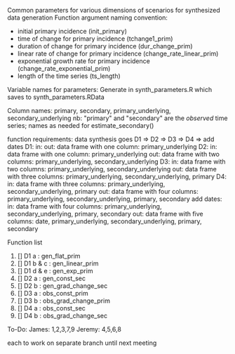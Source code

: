 Common parameters for various dimensions of scenarios for synthesized data generation
Function argument naming convention:
- initial primary incidence (init_primary)
- time of change for primary incidence (tchange1_prim)
- duration of change for primary incidence (dur_change_prim)
- linear rate of change for primary incidence (change_rate_linear_prim)
- exponential growth rate for primary incidence (change_rate_exponential_prim)
- length of the time series (ts_length)

Variable names for parameters:
Generate in synth_parameters.R which saves to synth_parameters.RData



Column names:
primary, secondary, primary_underlying, secondary_underlying
nb: "primary" and "secondary" are the *observed* time series; names as needed for estimate_secondary()


function requirements:
data synthesis goes D1 => D2 => D3 => D4 => add dates
D1: 
	in:
	out: data frame with one column: primary_underlying
D2: 
	in: data frame with one column: primary_underlying
	out: data frame with two columns: primary_underlying, secondary_underlying
D3: 
	in: data frame with two columns: primary_underlying, secondary_underlying
	out: data frame with three columns: primary_underlying, secondary_underlying, primary
D4: 
	in: data frame with three columns: primary_underlying, secondary_underlying, primary
	out: data frame with four columns: primary_underlying, secondary_underlying, primary, secondary
add dates:
	in: data frame with four columns: primary_underlying, secondary_underlying, primary, secondary
	out: data frame with five columns: date, primary_underlying, secondary_underlying, primary, secondary


Function list
1. [] D1 a				:	gen_flat_prim
2. [] D1 b & c			:	gen_linear_prim
3. [] D1 d & e			:	gen_exp_prim
4. [] D2 a				:	gen_const_sec
5. [] D2 b				:	gen_grad_change_sec
6. [] D3 a				:	obs_const_prim
7. [] D3 b				:	obs_grad_change_prim
8. [] D4 a				:	obs_const_sec
9. [] D4 b				:	obs_grad_change_sec


To-Do:
James: 1,2,3,7,9
Jeremy: 4,5,6,8

each to work on separate branch until next meeting